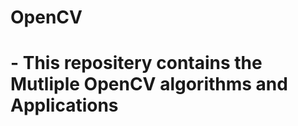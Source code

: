 <h1> OpenCV <h1>
<p> - This repositery contains the Mutliple OpenCV algorithms and Applications </p>
